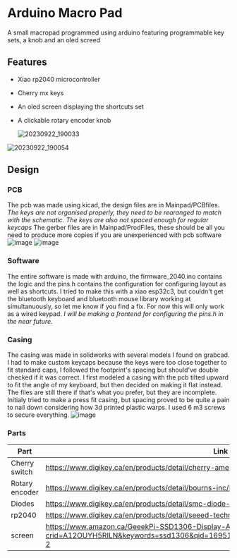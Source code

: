 # Arduino Macro Pad
 A small macropad programmed using arduino featuring programmable key sets, a knob and an oled screed

## Features
- Xiao rp2040 microcontroller
- Cherry mx keys
- An oled screen displaying the shortcuts set
- A clickable rotary encoder knob

  ![20230922_190033](https://github.com/Raphael-Leb/Arduino-Macro-Pad/assets/62116334/0a234013-a7b2-4195-a0a8-cbfd1a02daa2)

![20230922_190054](https://github.com/Raphael-Leb/Arduino-Macro-Pad/assets/62116334/3b6c9ba4-99dc-485f-8493-ff87f12477cb)

## Design
### PCB
The pcb was made using kicad, the design files are in Mainpad/PCBfiles.
 *The keys are not organised properly, they need to be rearanged to match with the schematic. The keys are also not spaced enough for regular keycaps*
The gerber files are in Mainpad/ProdFiles, these should be all you need to produce more copies if you are unexperienced with pcb software
![image](https://github.com/Raphael-Leb/Arduino-Macro-Pad/assets/62116334/0b677f26-b157-48f2-9d50-37d034ec1afd)
![image](https://github.com/Raphael-Leb/Arduino-Macro-Pad/assets/62116334/75c25d1b-7260-46d9-bd6b-c0ee0f1ee455)

### Software
The entire software is made with arduino, the firmware_2040.ino contains the logic and the pins.h contains the configuration for configuring layout as well as shortcuts.
I tried to make this with a xiao esp32c3, but couldn't get the bluetooth keyboard and bluetooth mouse library working at simultanuously, so let me know if you find a fix. For now this will only work as a wired keypad.
*I will be making a frontend for configuring the pins.h in the near future.*

### Casing
The casing was made in solidworks with several models I found on grabcad. 
I had to make custom keycaps because the keys were too close together to fit standard caps, I followed the footprint's spacing but should've double checked if it was correct.
I first modeled a casing with the pcb tilted upward to fit the angle of my keyboard, but then decided on making it flat instead. The files are still there if that's what you prefer, but they are incomplete.
Initialy tried to make a press fit casing, but spacing proved to be quite a pain to nail down considering how 3d printed plastic warps. I used 6 m3 screws to secure everything.
![image](https://github.com/Raphael-Leb/Arduino-Macro-Pad/assets/62116334/5a00618b-a451-4685-b815-9650acbdede7)

### Parts
| Part   | Link | Amount |
| -------- | ------- | ------- |
| Cherry switch  | https://www.digikey.ca/en/products/detail/cherry-americas-llc/MX1A-E1NW/20180    | 8 |
| Rotary encoder | https://www.digikey.ca/en/products/detail/bourns-inc/PEC11R-4215K-S0024/4499662     | 1 |
| Diodes    | https://www.digikey.ca/en/products/detail/smc-diode-solutions/1N4148/6022448    | 8 |
| rp2040    | https://www.digikey.ca/en/products/detail/seeed-technology-co-ltd/102010428/14672129   | 1 |
| screen    | https://www.amazon.ca/GeeekPi-SSD1306-Display-Arduino-Raspberry/dp/B0833PF7ML/ref=sr_1_2?crid=A12OUYH5RILN&keywords=ssd1306&qid=1695136173&sprefix=ssd130%2Caps%2C130&sr=8-2   | 1 |
